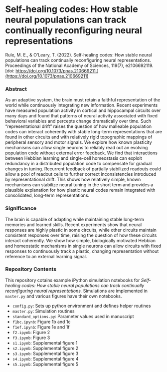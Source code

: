 # Self-healing codes: How stable neural populations can track continually reconfiguring neural representations

Rule, M. E., & O’Leary, T. (2022). Self-healing codes: How stable neural populations can track continually reconfiguring neural representations. Proceedings of the National Academy of Sciences, 119(7), e2106692119. [doi: https://doi.org/10.1073/pnas.210669211.](https://doi.org/10.1073/pnas.210669211) 

### Abstract

As an adaptive system, the brain must retain a faithful representation of the world while continuously integrating new information. Recent experiments have measured population activity in cortical and hippocampal circuits over many days and found that patterns of neural activity associated with fixed behavioral variables and percepts change dramatically over time. Such “representational drift” raises the question of how malleable population codes can interact coherently with stable long-term representations that are found in other circuits and with relatively rigid topographic mappings of peripheral sensory and motor signals. We explore how known plasticity mechanisms can allow single neurons to reliably read out an evolving population code without external error feedback. We find that interactions between Hebbian learning and single-cell homeostasis can exploit redundancy in a distributed population code to compensate for gradual changes in tuning. Recurrent feedback of partially stabilized readouts could allow a pool of readout cells to further correct inconsistencies introduced by representational drift. This shows how relatively simple, known mechanisms can stabilize neural tuning in the short term and provides a plausible explanation for how plastic neural codes remain integrated with consolidated, long-term representations.

### Significance

The brain is capable of adapting while maintaining stable long-term memories and learned skills. Recent experiments show that neural responses are highly plastic in some circuits, while other circuits maintain consistent responses over time, raising the question of how these circuits interact coherently. We show how simple, biologically motivated Hebbian and homeostatic mechanisms in single neurons can allow circuits with fixed responses to continuously track a plastic, changing representation without reference to an external learning signal.

### Repository Contents

This repository cotains example iPython simulation notebooks for *Self-healing codes: How stable neural populations can track continually reconfiguring neural representations.* Simulations are implemented in `master.py` and various figures have their own notebooks. 

 - `config.py`: Sets up python environment and defines helper routines
 - `master.py`: Simulation routines
 - `standard_options.py`: Parameter values used in manuscript
 - `f1bc.ipynb`: Figure 1b and 1c
 - `f1ef.ipynb`: Figure 1e and 1f
 - `f2.ipynb`: Figure 2
 - `f3.ipynb`: Figure 3
 - `s1.ipynb`: Supplemental figure 1
 - `s2.ipynb`: Supplemental figure 2
 - `s3.ipynb`: Supplemental figure 3
 - `s4.ipynb`: Supplemental figure 4
 - `s5.ipynb`: Supplemental figure 5
